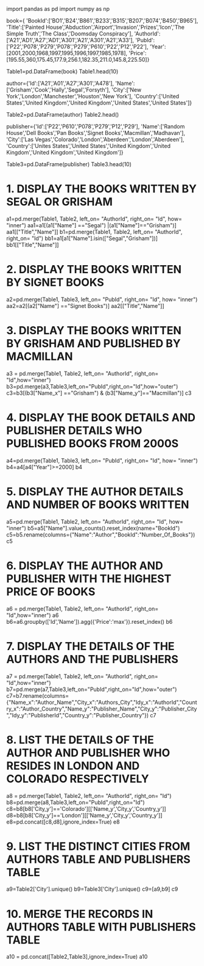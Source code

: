 import pandas as pd
import numpy as np

book={
        'BookId':['BO1','B24','B861','B233','B315','B207','B074','B450','B965'],
        'Title':['Painted House','Abduction','Airport','Invasion','Prizes','Icon','The Simple Truth','The Class','Doomsday Conspiracy'],
        'AuthorId':['A21','AD1','A27','AD1','A301','A21','A301','A21','A33'],
        'PubId':['P22','P078','P279','P078','P279','P610','P22','P12','P22'],
        'Year':[2001,2000,1968,1997,1995,1996,1997,1985,1978],
        'Price':[195.55,360,175.45,177.9,256.1,182.35,211.0,145.8,225.50]}

Table1=pd.DataFrame(book)
Table1.head(10)

author={'Id':['A21','A01','A27','A301','A478'],
        'Name':['Grisham','Cook','Hally','Segal','Forsyth'],
        'City':['New York','London','Manchester','Houston','New York'],
        'Country':['United States','United Kingdom','United Kingdom','United States','United States']}

Table2=pd.DataFrame(author)
Table2.head()

publisher={'Id':['P22','P610','P078','P279','P12','P29'],
           'Name':['Random House','Dell Books','Pan Books','Signet Books','Macmillan','Madhavan'],
           'City':['Las Vegas','Colorado','London','Aberdeen','London','Aberdeen'],
           'Country':['Unites States','United States','United Kingdom','United Kingdom','United Kingdom','United Kingdom']}


Table3=pd.DataFrame(publisher)
Table3.head(10)

# 1. DISPLAY THE BOOKS WRITTEN BY SEGAL OR GRISHAM

a1=pd.merge(Table1, Table2, left_on= "AuthorId", right_on= "Id", how= "inner")
aa1=a1[(a1["Name"] =="Segal") |(a1["Name"]=="Grisham")]
aa1[["Title","Name"]]
b1=pd.merge(Table1, Table2, left_on= "AuthorId", right_on= "Id")
bb1=a1[a1["Name"].isin(["Segal","Grisham"])]
bb1[["Title","Name"]]

# 2. DISPLAY THE BOOKS WRITTEN BY SIGNET BOOKS

a2=pd.merge(Table1, Table3, left_on= "PubId", right_on= "Id", how= "inner")
aa2=a2[(a2["Name"] =="Signet Books")]
aa2[["Title","Name"]]


# 3.  DISPLAY THE BOOKS WRITTEN BY GRISHAM AND PUBLISHED BY MACMILLAN


a3 = pd.merge(Table1, Table2, left_on= "AuthorId", right_on= "Id",how="inner")
b3=pd.merge(a3,Table3,left_on="PubId",right_on="Id",how="outer")
c3=b3[(b3["Name_x"] =="Grisham") & (b3["Name_y"]=="Macmillan")]
c3  

# 4. DISPLAY THE BOOK DETAILS AND PUBLISHER DETAILS WHO PUBLISHED BOOKS FROM 2000S

a4=pd.merge(Table1, Table3, left_on= "PubId", right_on= "Id", how= "inner")
b4=a4[a4["Year"]>=2000]
b4

# 5. DISPLAY THE AUTHOR DETAILS AND NUMBER OF BOOKS WRITTEN

a5=pd.merge(Table1, Table2, left_on= "AuthorId", right_on= "Id", how= "inner")
b5=a5["Name"].value_counts().reset_index(name="BookId")
c5=b5.rename(columns={"Name":"Author","BookId":"Number_Of_Books"})
c5

# 6. DISPLAY THE AUTHOR AND PUBLISHER WITH THE HIGHEST PRICE OF BOOKS

a6 = pd.merge(Table1, Table2, left_on= "AuthorId", right_on= "Id",how="inner")
a6
b6=a6.groupby(['Id','Name']).agg({'Price':'max'}).reset_index()
b6

#  7. DISPLAY THE DETAILS OF THE AUTHORS AND THE PUBLISHERS 

a7 = pd.merge(Table1, Table2, left_on= "AuthorId", right_on= "Id",how="inner")
b7=pd.merge(a7,Table3,left_on="PubId",right_on="Id",how="outer")
c7=b7.rename(columns={"Name_x":"Author_Name","City_x":"Authors_City","Idy_x":"AuthorId","Country_x":"Author_Country","Name_y":"Publisher_Name","City_y":"Publisher_City","Idy_y":"PublisherId","Country_y":"Publisher_Country"})
c7


#  8. LIST THE DETAILS OF THE AUTHOR AND PUBLISHER WHO RESIDES IN LONDON AND COLORADO RESPECTIVELY

a8 = pd.merge(Table1, Table2, left_on= "AuthorId", right_on= "Id")
b8=pd.merge(a8,Table3,left_on="PubId",right_on="Id")
c8=b8[b8['City_y']=='Colorado'][['Name_y','City_y','Country_y']]
d8=b8[b8['City_y']=='London'][['Name_y','City_y','Country_y']]
e8=pd.concat([c8,d8],ignore_index=True)
e8

# 9. LIST THE DISTINCT CITIES FROM AUTHORS TABLE AND PUBLISHERS TABLE

a9=Table2['City'].unique()
b9=Table3['City'].unique()
c9=[a9,b9]
c9

#  10. MERGE THE RECORDS IN AUTHORS TABLE WITH PUBLISHERS TABLE

a10 = pd.concat([Table2,Table3],ignore_index=True)
a10


